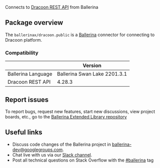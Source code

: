 Connects to [Dracoon REST API](https://cloud.support.dracoon.com/hc/en-us/articles/115005447729-API-overview) from Ballerina

## Package overview

The `ballerinax/dracoon.public` is a [Ballerina](https://ballerina.io/) connector for connecting to Dracoon platform.

### Compatibility
|                      | Version                    |
|----------------------|----------------------------|
| Ballerina Language   | Ballerina Swan Lake 2201.3.1 |
| Dracoon REST API     | 4.28.3                     |

## Report issues
To report bugs, request new features, start new discussions, view project boards, etc., go to the [Ballerina Extended Library repository](https://github.com/ballerina-platform/ballerina-extended-library)

## Useful links
- Discuss code changes of the Ballerina project in [ballerina-dev@googlegroups.com](mailto:ballerina-dev@googlegroups.com).
- Chat live with us via our [Slack channel](https://ballerina.io/community/slack/).
- Post all technical questions on Stack Overflow with the [#ballerina](https://stackoverflow.com/questions/tagged/ballerina) tag
